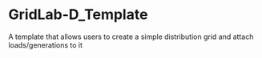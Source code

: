 # GridLab-D_Template
 A template that allows users to create a simple distribution grid and attach loads/generations to it
